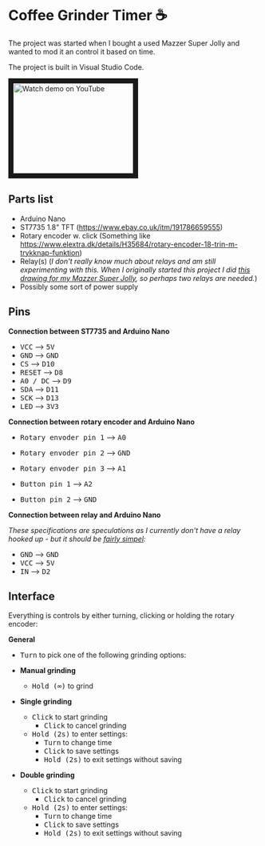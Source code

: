 # Coffee Grinder Timer ☕️

The project was started when I bought a used Mazzer Super Jolly and wanted to mod it an control it based on time.

The project is built in Visual Studio Code.

<a href="http://www.youtube.com/watch?feature=player_embedded&v=_ijmQUTWak0" target="_blank"><img src="http://img.youtube.com/vi/_ijmQUTWak0/0.jpg" alt="Watch demo on YouTube" width="240" height="180" border="10" /></a>

## Parts list
- Arduino Nano
- ST7735 1.8" TFT (https://www.ebay.co.uk/itm/191786659555)
- Rotary encoder w. click (Something like https://www.elextra.dk/details/H35684/rotary-encoder-18-trin-m-trykknap-funktion)
- Relay(s) (*I don't really know much about relays and am still experimenting with this. When I originally started this project I did [this drawing for my Mazzer Super Jolly](http://coffee.larsenpedersen.com/mazzersuperjolly/wiringdiagram-relay.png), so perhaps two relays are needed.*)
- Possibly some sort of power supply

## Pins
**Connection between ST7735 and Arduino Nano**
- <kbd>VCC</kbd> ⟶ <kbd>5V</kbd>
- <kbd>GND</kbd> ⟶ <kbd>GND</kbd>
- <kbd>CS</kbd> ⟶ <kbd>D10</kbd>
- <kbd>RESET</kbd> ⟶ <kbd>D8</kbd>
- <kbd>A0 / DC</kbd> ⟶ <kbd>D9</kbd>
- <kbd>SDA</kbd> ⟶ <kbd>D11</kbd>
- <kbd>SCK</kbd> ⟶ <kbd>D13</kbd>
- <kbd>LED</kbd> ⟶ <kbd>3V3</kbd>

**Connection between rotary encoder and Arduino Nano**
- <kbd>Rotary envoder pin 1</kbd> ⟶ <kbd>A0</kbd>
- <kbd>Rotary envoder pin 2</kbd> ⟶ <kbd>GND</kbd>
- <kbd>Rotary envoder pin 3</kbd> ⟶ <kbd>A1</kbd>

- <kbd>Button pin 1</kbd> ⟶ <kbd>A2</kbd>
- <kbd>Button pin 2</kbd> ⟶ <kbd>GND</kbd>

**Connection between relay and Arduino Nano**

*These specifications are speculations as I currently don't have a relay hooked up - but it should be [fairly simpel](https://lastminuteengineers.com/one-channel-relay-module-arduino-tutorial/):*

- <kbd>GND</kbd> ⟶ <kbd>GND</kbd>
- <kbd>VCC</kbd> ⟶ <kbd>5V</kbd>
- <kbd>IN</kbd> ⟶ <kbd>D2</kbd>

## Interface
Everything is controls by either turning, clicking or holding the rotary encoder:

**General**
- <kbd>Turn</kbd> to pick one of the following grinding options:

- **Manual grinding**
  - <kbd>Hold (∞)</kbd> to grind

- **Single grinding**
  - <kbd>Click</kbd> to start grinding
    - <kbd>Click</kbd> to cancel grinding 
  - <kbd>Hold (2s)</kbd> to enter settings:
    - <kbd>Turn</kbd> to change time
    - <kbd>Click</kbd> to save settings
    - <kbd>Hold (2s)</kbd> to exit settings without saving

- **Double grinding**
  - <kbd>Click</kbd> to start grinding
    - <kbd>Click</kbd> to cancel grinding 
  - <kbd>Hold (2s)</kbd> to enter settings:
    - <kbd>Turn</kbd> to change time
    - <kbd>Click</kbd> to save settings
    - <kbd>Hold (2s)</kbd> to exit settings without saving
